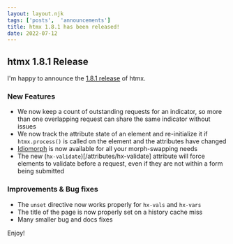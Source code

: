 ```yaml
---
layout: layout.njk
tags: ['posts',  'announcements']
title: htmx 1.8.1 has been released!
date: 2022-07-12
---
```


## htmx 1.8.1 Release

I'm happy to announce the [1.8.1 release](https://unpkg.com/browse/htmx.org@1.8.1/) of htmx.

### New Features

* We now keep a count of outstanding requests for an indicator, so more than one overlapping request can share the same
  indicator without issues
* We now track the attribute state of an element and re-initialize it if `htmx.process()` is called on the element and
  the attributes have changed
* [Idiomorph](https://github.com/bigskysoftware/idiomorph) is now available for all your morph-swapping needs
* The new (`hx-validate`)[/attributes/hx-validate] attribute will force elements to validate before a request, even if
  they are not within a form being submitted

### Improvements & Bug fixes

* The `unset` directive now works properly for `hx-vals` and `hx-vars`
* The title of the page is now properly set on a history cache miss
* Many smaller bug and docs fixes

Enjoy!
